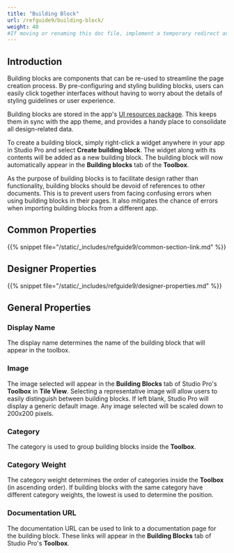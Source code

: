 ```yaml
---
title: "Building Block"
url: /refguide9/building-block/
weight: 40
#If moving or renaming this doc file, implement a temporary redirect and let the respective team know they should update the URL in the product. See Mapping to Products for more details.
---
```


## Introduction

Building blocks are components that can be re-used to streamline the page creation process. By pre-configuring and styling building blocks, users can easily click together interfaces without having to worry about the details of styling guidelines or user experience. 

Building blocks are stored in the app's [UI resources package](/refguide9/ui-resources-package/). This keeps them in sync with the app theme, and provides a handy place to consolidate all design-related data. 

To create a building block, simply right-click a widget anywhere in your app in Studio Pro and select **Create building block**. The widget along with its contents will be added as a new building block. The building block will now automatically appear in the **Building blocks** tab of the **Toolbox**. 

As the purpose of building blocks is to facilitate design rather than functionality, building blocks should be devoid of references to other documents. This is to prevent users from facing confusing errors when using building blocks in their pages. It also mitigates the chance of errors when importing building blocks from a different app. 

## Common Properties

{{% snippet file="/static/_includes/refguide9/common-section-link.md" %}}

## Designer Properties

{{% snippet file="/static/_includes/refguide9/designer-properties.md" %}}

## General Properties

### Display Name

The display name determines the name of the building block that will appear in the toolbox. 

### Image

The image selected will appear in the **Building Blocks** tab of Studio Pro's **Toolbox** in **Tile View**. Selecting a representative image will allow users to easily distinguish between building blocks. If left blank, Studio Pro will display a generic default image. Any image selected will be scaled down to 200x200 pixels.

### Category

The category is used to group building blocks inside the **Toolbox**.

### Category Weight

The category weight determines the order of categories inside the **Toolbox** (in ascending order). If building blocks with the same category have different category weights, the lowest is used to determine the position.

### Documentation URL

The documentation URL can be used to link to a documentation page for the building block. These links will appear in the **Building Blocks** tab of Studio Pro's **Toolbox**.
